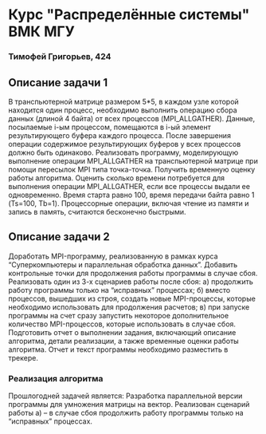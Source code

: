 # Курс "Распределённые системы" ВМК МГУ 
### Тимофей Григорьев, 424 

## Описание задачи 1 
В транспьютерной матрице размером 5*5, в каждом узле которой находится один процесс, необходимо выполнить операцию сбора данных (длиной 4 байта) от всех процессов (MPI_ALLGATHER). Данные, посылаемые i-ым процессом, помещаются в i-ый элемент результирующего буфера каждого процесса. После завершения операции содержимое результирующих буферов у всех процессов должно быть одинаково.
Реализовать программу, моделирующую выполнение операции MPI_ALLGATHER на транспьютерной матрице при помощи пересылок MPI типа точка-точка.
Получить временную оценку работы алгоритма.
Оценить сколько времени потребуется для выполнения операции MPI_ALLGATHER, если все процессы выдали ее одновременно. Время старта равно 100, время передачи байта равно 1 (Ts=100, Tb=1). Процессорные операции, включая чтение из памяти и запись в память, считаются бесконечно быстрыми.


## Описание задачи 2
Доработать MPI-программу, реализованную в рамках курса “Суперкомпьютеры и параллельная обработка данных”. Добавить контрольные точки для продолжения работы программы в случае сбоя. Реализовать один из 3-х сценариев работы после сбоя: a) продолжить работу программы только на “исправных” процессах; б) вместо процессов, вышедших из строя, создать новые MPI-процессы, которые необходимо использовать для продолжения расчетов; в) при запуске программы на счет сразу запустить некоторое дополнительное количество MPI-процессов, которые использовать в случае сбоя.
Подготовить отчет о выполнении задания, включающий описание алгоритма, детали реализации, а также временные оценки работы алгоритма.
Отчет и текст программы необходимо разместить в трекере.
### Реализация алгоритма
Прошлогодней задачей является:
Разработка параллельной версии программы для умножения матрицы на вектор.
Реализован сценарий работы a) – в случае сбоя продолжить работу программы только на “исправных” процессах.



